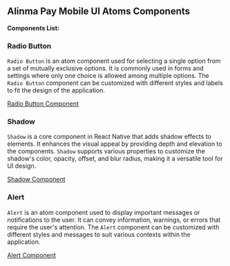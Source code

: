 ## Alinma Pay Mobile UI Atoms Components

**Components List:**

### Radio Button

`Radio Button` is an atom component used for selecting a single option from a set of mutually exclusive options. It is commonly used in forms and settings where only one choice is allowed among multiple options. The `Radio Button` component can be customized with different styles and labels to fit the design of the application.

[Radio Button Component](../../app/src/components/atoms/radio-button/ipay-radio-button.component.tsx)

### Shadow

`Shadow` is a core component in React Native that adds shadow effects to elements. It enhances the visual appeal by providing depth and elevation to the components. `Shadow` supports various properties to customize the shadow's color, opacity, offset, and blur radius, making it a versatile tool for UI design.

[Shadow Component](../../app/src/components/atoms/shadow/ipay-shadow.component.tsx)

### Alert

`Alert` is an atom component used to display important messages or notifications to the user. It can convey information, warnings, or errors that require the user's attention. The `Alert` component can be customized with different styles and messages to suit various contexts within the application.

[Alert Component](../../app/src/components/atoms/alert/ipay-alert.component.tsx)
